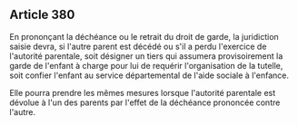 Article 380
----
En prononçant la déchéance ou le retrait du droit de garde, la juridiction
saisie devra, si l'autre parent est décédé ou s'il a perdu l'exercice de
l'autorité parentale, soit désigner un tiers qui assumera provisoirement la
garde de l'enfant à charge pour lui de requérir l'organisation de la tutelle,
soit confier l'enfant au service départemental de l'aide sociale à l'enfance.

Elle pourra prendre les mêmes mesures lorsque l'autorité parentale est dévolue à
l'un des parents par l'effet de la déchéance prononcée contre l'autre.

